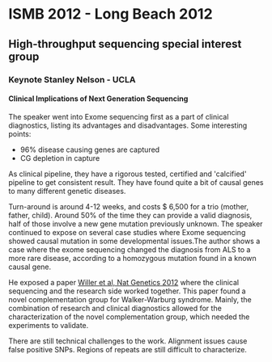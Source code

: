 <link href="style.css" rel="stylesheet"></link>

# ISMB 2012 - Long Beach 2012

## High-throughput sequencing special interest group

### Keynote Stanley Nelson - UCLA
#### Clinical Implications of Next Generation Sequencing

The speaker went into Exome sequencing first as a part of clinical diagnostics, listing its advantages and disadvantages. Some interesting points:

- 96% disease causing genes are captured
- CG depletion in capture

As clinical pipeline, they have a rigorous tested, certified and 'calcified' pipeline to get consistent result. They have found quite a bit of causal genes to many different genetic diseases.

Turn-around is around 4-12 weeks, and costs $ 6,500 for a trio (mother, father, child). Around 50% of the time they can provide a valid diagnosis, half of those involve a new gene mutation previously unknown. The speaker continued to expose on several case studies where Exome sequencing showed causal mutation in some developmental issues.The author shows a case where the exome sequencing changed the diagnosis from ALS to a more rare disease, according to a homozygous mutation found in a known causal gene. 

He exposed a paper [Willer et al, Nat Genetics 2012](http://www.ncbi.nlm.nih.gov/pubmed/22522420) where the clinical sequencing and the research side worked together. This paper found a novel complementation group for Walker-Warburg syndrome. Mainly, the combination of research and clinical diagnostics allowed for the characterization of the novel complementation group, which needed the experiments to validate. 

There are still technical challenges to the work. Alignment issues cause false positive SNPs. Regions of repeats are still difficult to characterize. 








